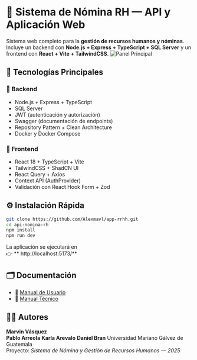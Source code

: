 # 💼 Sistema de Nómina RH — API y Aplicación Web

Sistema web completo para la **gestión de recursos humanos y nóminas**.  
Incluye un backend con **Node.js + Express + TypeScript + SQL Server** y un frontend con **React + Vite + TailwindCSS**.
![Panel Principal](../public/image/Inicio.png)

## 🚀 Tecnologías Principales

### 🧩 Backend
- Node.js + Express + TypeScript  
- SQL Server  
- JWT (autenticación y autorización)  
- Swagger (documentación de endpoints)  
- Repository Pattern + Clean Architecture  
- Docker y Docker Compose

### 🎨 Frontend
- React 18 + TypeScript + Vite  
- TailwindCSS + ShadCN UI  
- React Query + Axios  
- Context API (AuthProvider)  
- Validación con React Hook Form + Zod

## ⚙️ Instalación Rápida

```bash
git clone https://github.com/Alexmavl/app-rrhh.git
cd api-nomina-rh
npm install
npm run dev
```

La aplicación se ejecutará en  
👉 ** http://localhost:5173/**

## 🗂️ Documentación
- 📘 [Manual de Usuario](./documents/MANUAL_USUARIO.md)
- 🧠 [Manual Técnico](./documents/MANUAL_TECNICO.md)

## 👨‍💻 Autores
**Marvin Vásquez**  
**Pablo Arreola** 
**Karla Arevalo** 
**Daniel Bran** 
Universidad Mariano Gálvez de Guatemala  
Proyecto: *Sistema de Nómina y Gestión de Recursos Humanos — 2025*

